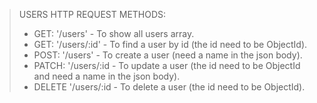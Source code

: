 > USERS HTTP REQUEST METHODS:
>
> - GET: '/users' - To show all users array.
> - GET: '/users/:id' - To find a user by id (the id need to be ObjectId).
> - POST: '/users' - To create a user (need a name in the json body).
> - PATCH: '/users/:id - To update a user (the id need to be ObjectId and need a name in the json body).
> - DELETE '/users/:id - To delete a user (the id need to be ObjectId).
